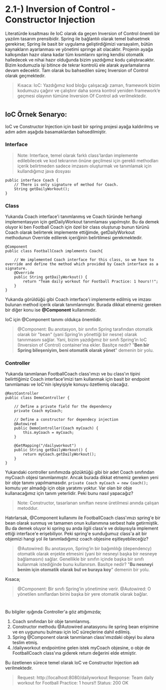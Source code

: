 # 2.1-) Inversion of Control - Constructor Injection
Literatürde kısaltması ile IoC olarak da geçen Inversion of Control önemli bir yazılım tasarım prensibidir. Spring ile bağlantılı olarak temel bahsetmek gerekirse;
Spring ile basit bir uygulama geliştirdiğimizi varsayalım, bütün kaynakların ayarlanması ve yönetimi springe ait olacaktır. Projenin ayağa kalkışından hazır olana kadar tüm kısımlarını spring kendisi otomatik halledecek ve nihai hazır olduğunda bizim yazdığımız kodu çalıştıracaktır. Bizim kodumuzla işi bitince de tekrar kontrolü ele alarak ayarlamalarına devam edecektir. Tam olarak bu bahsedilen süreç Inversion of Control olarak geçmektedir.

>Kısaca: IoC: Yazdığımız kod bloğu çalışacağı zaman, framework bizim kodumuzu çağırır ve çalıştırır daha sonra kontrol yeniden framework’e geçmesi olayının tümüne Inversion Of Control adı verilmektedir. 
#
## IoC Örnek Senaryo:
IoC ve Constructor Injection için basit bir spring projesi ayağa kaldırılmış ve adım adım aşağıda basamaklardan bahsedilmiştir.
### Interface
> Note: Interface, temel olarak farklı class'lardan implemente edilebilecek ve kod tekrarının önüne geçilmesi için gerekli methodları içerik belirtmeden sadece imzasını oluşturmak ve tanımlamak için kullandığımız java dosyası

```
public interface Coach {
    // There is only signature of method for Coach.
    String getDailyWorkout();
}
```

### Class
Yukarıda Coach interface'i tanımlanmış ve Coach türünde herhangi implementasyon için getDailyWorkout tanımlaması yapılmıştır. Bu da demek oluyor ki ben Football Coach için özel bir class oluşturup bunun türünü Coach olarak belirterek implemente ettiğimde, getDailyWorkout methodunun Override edilerek içeriğinin belirtilmesi gerekmektedir.
```
@Component
public class FootballCoach implements Coach{

    // We implemented Coach interface for this class, so we have to override and define the method which provided by Coach interface as a signature.
    @Override
    public String getDailyWorkout() {
        return "Team daily workout for Football Practice: 1 hours!!";
    }
}
```
Yukarıda görüldüğü gibi Coach interface'i implemente edilmiş ve imzası bulunan method içerik olarak tanımlanmıştır. 
Burada dikkat etmemiz gereken bir diğer konu ise **@Component** kullanımıdır. 

IoC için @Component tanımı oldukça önemlidir. 
> @Component: Bu anotasyon, bir sınıfın Spring tarafından otomatik olarak bir "bean" (yani Spring’in yönettiği bir nesne) olarak tanınmasını sağlar. Yani, bizim yazdığımız bir sınıfı Spring’in IoC (Inversion of Control) container’ına ekler.
> Basitçe nedir? "**Ben bir Spring bileşeniyim, beni otomatik olarak yönet**" demenin bir yolu.


### Controller
Yukarıda tanımlanan FootballCoach class'ımızı ve bu class'ın tipini belirttiğimiz Coach interface'imizi tam kullanmak için basit bir endpoint tanımlaması ve IoC'nin işleyişiyle konuyu özetlemiş olacağız.

```
@RestController
public class DemoController {

    // Define a private field for the dependency
    private Coach myCoach;

    // Define a constructor for dependecy injection
    @Autowired
    public DemoController(Coach myCoach) {
        this.myCoach = myCoach;
    }

    @GetMapping("/dailyworkout")
    public String getDailyWorkout() {
        return myCoach.getDailyWorkout();
    }
}
```
Yukarıdaki controller sınıfımızda gözüktüğü gibi bir adet Coach sınıfından myCoach objesi tanımlanmıştır. Ancak burada dikkat etmemiz gereken yeni bir obje tanımı yapılmamasıdır.
`private Coach myCoach = new Coach();` komutu yer almadığı için obje yaratımı yoktur. Var olan bir obje kullanacağımız için tanım yeterlidir. Peki bunu nasıl yapacağız?

> Note: Constructor, tasarlanan sınıftan nesne üretilmesi anında çalışan metoddur.

Hatırlarsak, @Component kullanımı ile FootballCoach class'ımızı spring'e bir bean olarak sunmuş ve tamamen onun kullanımına serbest hale getirmiştik. Bu da demek oluyor ki spring şu anda ilgili class'e ve dolayısıyla implement ettiği interface'e erişebiliyor. Peki spring'e sunduğumuz class'a ait bir objemizi hangi yol ile tanımladığımız coach objesine eşitleyebileceğiz?

> @Autowired: Bu anotasyon, Spring’in bir bağımlılığı (dependency) otomatik olarak enjekte etmesini (yani bir nesneyi başka bir nesneye bağlamasını) sağlar. Genellikle bir sınıfın içinde başka bir sınıfı kullanmak istediğinde bunu kullanırsın.
> Basitçe nedir? "**Bu nesneyi benim için otomatik olarak bul ve buraya koy**" demenin bir yolu.


Kısaca;
>@Component: Bir sınıfı Spring’in yönetimine verir.
>@Autowired: O yönetilen sınıflardan birini başka bir yere otomatik olarak bağlar.

#
Bu bilgiler ışığında Controller'a göz attığımızda;
1. Coach sınıfından bir obje tanımlanmış.
2. Constructor methodu @Autowired anatasyonu ile spring bean erişimine ve en uygununu bulması için IoC süreçlerine dahil edilmiş.
3. Spring @Component olarak tanımlanan class'ımızdaki objeyi bu alana teslim etmiş. 
4. /dailyworkout endpointine gelen istek myCoach objesine, o obje de FootballCoach class'ına giderek return değerini elde etmiştir.

Bu özetlenen sürece temel olarak IoC ve Constructor Injection adı verilmektedir.

> Request: http://localhost:8080/dailyworkout
> Response: Team daily workout for Football Practice: 1 hours!!
> Status: 200 OK